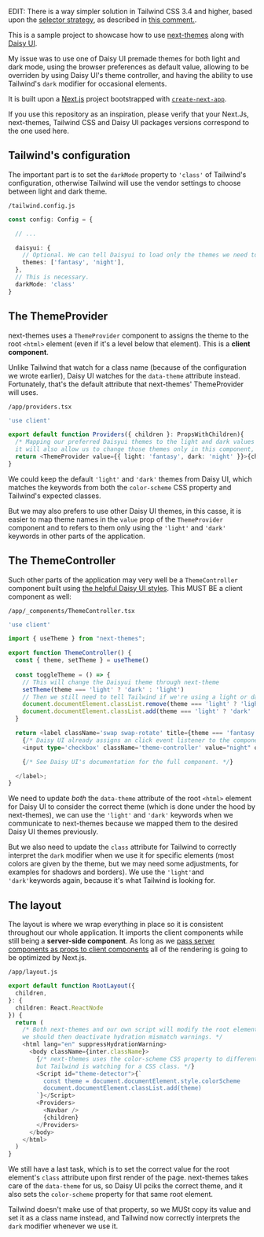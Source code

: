 EDIT: There is a way simpler solution in Tailwind CSS 3.4 and higher, based upon the [selector strategy](https://tailwindcss.com/docs/dark-mode#customizing-the-selector), as described in [this comment.](https://github.com/saadeghi/daisyui/discussions/441#discussioncomment-9123782).

This is a sample project to showcase how to use [next-themes](https://github.com/pacocoursey/next-themes) along with [Daisy UI](https://daisyui.com/).

My issue was to use one of Daisy UI premade themes for both light and dark mode, using the browser preferences as default value, allowing to be overriden by using Daisy UI's theme controller, and having the ability to use Tailwind's `dark` modifier for occasional elements.

It is built upon a [Next.js](https://nextjs.org/) project bootstrapped with [`create-next-app`](https://github.com/vercel/next.js/tree/canary/packages/create-next-app).

If you use this repository as an inspiration, please verify that your Next.Js, next-themes, Tailwind CSS and Daisy UI packages versions correspond to the one used here.

## Tailwind's configuration

The important part is to set the `darkMode` property to `'class'` of Tailwind's configuration, otherwise Tailwind will use the vendor settings to choose between light and dark theme.

`/tailwind.config.js`

```typescript
const config: Config = {

  // ...

  daisyui: {
    // Optional. We can tell Daisyui to load only the themes we need to reduce the bundle size.
    themes: ['fantasy', 'night'],
  },
  // This is necessary.
  darkMode: 'class'
}
```

## The ThemeProvider

next-themes uses a `ThemeProvider` component to assigns the theme to the root `<html>` element (even if it's a level below that element). This is a **client component**.

Unlike Tailwind that watch for a class name (because of the configuration we wrote earlier), Daisy UI watches for the `data-theme` attribute instead. Fortunately, that's the default attribute that next-themes' ThemeProvider will uses.

`/app/providers.tsx`

```typescript
'use client'

export default function Providers({ children }: PropsWithChildren){
  /* Mapping our preferred Daisyui themes to the light and dark values will not only allow us to use next-themes detection of vendor settings,
  it will also allow us to change those themes only in this component, and keep the 'light' and 'dark' keywords everywhere in the application */
  return <ThemeProvider value={{ light: 'fantasy', dark: 'night' }}>{children}</ThemeProvider>
}
```

We could keep the default `'light'` and `'dark'` themes from Daisy UI, which matches the keywords from both the `color-scheme` CSS property and Tailwind's expected classes. 

But we may also prefers to use other Daisy UI themes, in this casse, it is easier to map theme names in the `value` prop of the `ThemeProvider` component and to refers to them only using the `'light'` and `'dark'` keywords in other parts of the application.

## The ThemeController

Such other parts of the application may very well be a `ThemeController` component built using [the helpful Daisy UI styles](https://daisyui.com/components/theme-controller/). This MUST BE a client component as well:

`/app/_components/ThemeController.tsx`

```typescript
'use client'

import { useTheme } from "next-themes";

export function ThemeController() {
  const { theme, setTheme } = useTheme()
  
  const toggleTheme = () => {
    // This will change the Daisyui theme through next-theme
    setTheme(theme === 'light' ? 'dark' : 'light')
    // Then we still need to tell Tailwind if we're using a light or dark theme to use Tailwind's 'dark:' modifier 
    document.documentElement.classList.remove(theme === 'light' ? 'light' : 'dark')
    document.documentElement.classList.add(theme === 'light' ? 'dark' : 'light')
  }

  return <label className='swap swap-rotate' title={theme === 'fantasy' ? 'Switch to Dark' : 'Switch to Light'}>
    {/* Daisy UI already assigns an click event listener to the component, we MUST listen for the change event in the input to not duplicated calls while both event runs. */}
    <input type='checkbox' className='theme-controller' value="night" onChange={toggleTheme}/>

    {/* See Daisy UI's documentation for the full component. */}

  </label>;
}
```

We need to update _both_ the `data-theme` attribute of the root `<html>` element for Daisy UI to consider the correct theme (which is done under the hood by next-themes), we can use the `'light'` and `'dark'` keywords when we communicate to next-themes because we mapped them to the desired Daisy UI themes previously.

But we also need to update the `class` attribute for Tailwind to correctly interpret the `dark` modifier when we use it for specific elements (most colors are given by the theme, but we may need some adjustments, for examples for shadows and borders). We use the `'light'`and `'dark'`keywords again, because it's what Tailwind is looking for.

## The layout

The layout is where we wrap everything in place so it is consistent throughout our whole application. It imports the client components while still being a **server-side component**. As long as we [pass server components as props to client components](https://nextjs.org/docs/app/building-your-application/rendering/composition-patterns#supported-pattern-passing-server-components-to-client-components-as-props) all of the rendering is going to be optimized by Next.js.

`/app/layout.js`

```typescript
export default function RootLayout({
  children,
}: {
  children: React.ReactNode
}) {
  return (
    /* Both next-themes and our own script will modify the root element in the client,
    we should then deactivate hydration mismatch warnings. */
    <html lang="en" suppressHydrationWarning>
      <body className={inter.className}>
        {/* next-themes uses the color-scheme CSS property to differentiate light and dark themes,
        but Tailwind is watching for a CSS class. */}
        <Script id="theme-detector">{`
          const theme = document.documentElement.style.colorScheme
          document.documentElement.classList.add(theme)
        `}</Script>
        <Providers>
          <Navbar />
          {children}
        </Providers>
      </body>
    </html>
  )
}
```

We still have a last task, which is to set the correct value for the root element's `class` attribute upon first render of the page. next-themes takes care of the `data-theme` for us, so Daisy UI pciks the correct theme, and it also sets the `color-scheme` property for that same root element. 

Tailwind doesn't make use of that property, so we MUSt copy its value and set it as a class name instead, and Tailwind now correctly interprets the `dark` modifier whenever we use it.
